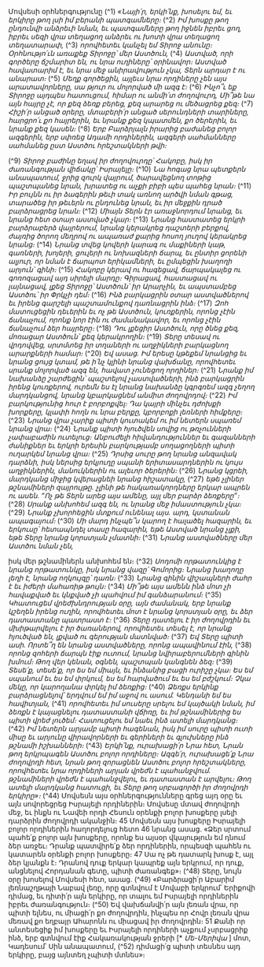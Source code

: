 
Մովսեսի օրհներգությունը
(^1) _«Նայի՛ր, երկի՛նք, խոսելու եմ,
եւ երկիրը թող լսի իմ բերանի պատգամները։_
(^2) _Իմ խոսքը թող ընդունվի անձրեւի նման,
եւ պատգամները թող իջնեն իբրեւ ցող,
իբրեւ սեզի վրա տեղացող անձրեւ
ու խոտի վրա տեղացող տեղատարափ,_
(^3) _որովհետեւ կանչել եմ Տիրոջ անունը։
Օրհնությո՛ւն առաքեք Տիրոջը՝ մեր Աստծուն,_
(^4) _Աստված, որի գործերը ճշմարիտ են,
ու նրա ուղիները՝ օրինավոր։
Աստված հավատարիմ է,
եւ նրա մեջ անիրավություն չկա,
Տերն արդար է ու անարատ։_
(^5) _Մեղք գործեցին,
այլեւս նրա որդիները չեն այս արատավորները,
սա թյուր ու մոլորված մի ազգ է։_
(^6) _Ինչո՞ւ եք Տիրոջը այդպես հատուցում,
հիմար ու անմի՛տ ժողովուրդ,
Մի՞թե նա այն հայրը չէ,
որ քեզ ձեռք բերեց, քեզ արարեց ու մեծացրեց քեզ։_
(^7) _Հիշի՛ր անցած օրերը,
մտաբերի՛ր անցած սերունդների տարիները,
հարցրո՛ւ քո հայրերին, եւ նրանք քեզ կպատմեն,
քո ծերերին, եւ նրանք քեզ կասեն։_
(^8) _Երբ Բարձրյալն իրարից բաժանեց բոլոր ազգերին,
երբ սփռեց Ադամի որդիներին,
ազգերի սահմանները սահմանեց ըստ Աստծու հրեշտակների թվի։_


(^9) _Տիրոջ բաժինը եղավ իր ժողովուրդը՝ Հակոբը,
իսկ իր ժառանգության վիճակը՝ Իսրայելը։_
(^10) _Նա հոգաց նրա պետքերն անապատում,
ջրից զուրկ վայրում,
ծարավեցնող տոթից պաշտպանեց նրան,
խրատեց ու աչքի բիբի պես պահեց նրան։_
(^11) _Իր բույնն ու իր ձագերին թեւի տակ առնող արծվի նման գթաց,
տարածեց իր թեւերն ու ընդունեց նրան,
եւ իր մեջքին դրած բարձրացրեց նրան։_
(^12) _Միայն Տերն էր առաջնորդում նրանց,
եւ նրանց հետ օտար աստված չկար։_
(^13) _Նրանց հաստատեց երկրի բարձրաբերձ վայրերում,
նրանց կերակրեց դաշտերի բերքով,
ժայռից ծորող մեղրով ու ապառաժ քարից հոսող յուղով կերակրեց նրանց։_
(^14) _Նրանց տվեց կովերի կարագ ու մաքիների կաթ,
գառների, խոյերի, ցուլերի ու նոխազների ճարպ,
եւ ընտիր ցորենի ալյուր, որ նման է ճարպոտ երիկամների,
եւ ըմպեցին խաղողի արյուն՝ գինի։_
(^15) _Հակոբը կերավ ու հագեցավ,
ճարպակալեց ու գոռոզացավ այդ սիրելի մարդը։
Գիրացավ, հաստացավ ու լայնացավ,
լքեց Տիրոջը՝ Աստծուն՝ իր Արարչին,
եւ ապստամբեց Աստծու՝ իր Փրկչի դեմ։_
(^16) _Ինձ բարկացրին օտար աստվածներով
եւ իրենց գարշելի պաշտամունքով դառնացրին ինձ։_
(^17) _Զոհ մատուցեցին դեւերին եւ ոչ թե Աստծուն,
կուռքերին, որոնց չէին ճանաչում,
որոնք նոր էին ու ժամանակավոր,
եւ որոնց չէին ճանաչում ձեր հայրերը։_
(^18) _Դու լքեցիր Աստծուն, որը ծնեց քեզ,
մոռացար Աստծուն՝ քեզ կերակրողին։_
(^19) _Տերը տեսավ ու վրդովվեց,
սրտմտեց իր տղաների ու աղջիկների բարկացնող արարքների համար։_
(^20) _Եվ ասաց. Իմ երեսը կթեքեմ նրանցից եւ նրանց ցույց կտամ,
թե ի՛նչ կլինի նրանց վախճանը,
որովհետեւ սրանք մոլորված ազգ են,
հավատ չունեցող որդիներ։_
(^21) _Նրանք իմ նախանձը շարժեցին՝ պաշտելով չաստվածների,
ինձ բարկացրին իրենց կուռքերով,
ուրեմն ես էլ նրանց նախանձը կգրգռեմ ազգ չեղող մարդկանցով,
նրանց կբարկացնեմ անմիտ ժողովրդով։_
(^22) _Իմ բարկությունից հուր է բորբոքվել։
Դա կայրի մինչեւ դժոխքի խորքերը,
կլափի հողն ու նրա բերքը,
կբորբոքի լեռների հիմքերը։_
(^23) _Նրանց վրա չարիք պիտի կուտակեմ
ու իմ նետերն սպառեմ նրանց վրա։_
(^24) _Նրանք պիտի հյուծվեն սովից ու թռչունների չափաբաժին ուտելուց։
Անբուժելի հիվանդություններ
եւ գազանների ժանիքներ
եւ երկրի երեսին բարկությամբ սողացողների
պիտի ուղարկեմ նրանց վրա։_
(^25) _Դրսից սուրը թող նրանց անզավակ դարձնի,
իսկ ներսից երկյուղը սպանի երիտասարդներին ու կույս աղջիկներին,
մանուկներին ու ալեւոր ծերերին։_
(^26) _Նրանց կցրեի,
մարդկանց միջից կվերացնեի նրանց հիշատակը,_
(^27) _եթե չլիներ թշնամիների զայրույթը.
չլինի թե հակառակորդները երկար ապրեն ու ասեն.
“Ոչ թե Տերն արեց այս ամենը,
այլ մեր բարձր ձեռքերը”։_
(^28) _Սրանք անխոհեմ ազգ են,
ու նրանց մեջ իմաստություն չկա։_
(^29) _Նրանք չխորհեցին մտքում ունենալ այս.
արդ, կստանան ապագայում։_
(^30) _Մի մարդ ինչպե՞ս կարող է հալածել հազարին,
եւ երկուսը՝ հետապնդել տասը հազարին,
եթե Աստված նրանց չլքի,
եթե Տերը նրանց կորստյան չմատնի։_
(^31) _Նրանց աստվածները մեր Աստծու նման չեն,_


իսկ մեր թշնամիներն անխոհեմ են։
(^32) _Սոդոմի որթատունկից է նրանց որթատունկը,
իսկ նրանց վազը՝ Գոմորից։
Նրանց խաղողը լեղի է,
նրանց ողկույզը՝ դառն։_
(^33) _Նրանց գինին վիշապների ժահր է եւ իժերի մահառիթ թույն։_
(^34) _Մի՞թե այս ամենն ինձ մոտ չի հավաքված
եւ կնքված չի պահվում իմ գանձարանում։_
(^35) _Կհատուցեմ վրեժխնդրության օրը,
այն ժամանակ, երբ նրանք կշեղեն իրենց ուղին,
որովհետեւ մոտ է նրանց կորստյան օրը,
եւ ձեր դատաստանը պատրաստ է։_
(^36) _Տերը դատելու է իր ժողովրդին
եւ մխիթարվելու է իր ծառաներով,
որովհետեւ տեսել է, որ նրանք հյուծված են,
լքված ու գերության մատնված։_
(^37) _Եվ Տերը պիտի ասի. Որտե՞ղ են նրանց աստվածները,
որոնց ապավինում էին,_
(^38) _որոնց զոհերի ճարպն էիք ուտում,
նրանց նվիրաբերումների գինին խմում։
Թող վեր կենան, օգնեն, պաշտպան կանգնեն ձեզ։_
(^39) _Տեսե՛ք, տեսե՛ք, որ ես եմ միայն,
եւ ինձանից բացի ուրիշը չկա։
Ես եմ սպանում եւ ես եմ փրկում,
ես եմ հարվածում եւ ես եմ բժշկում։
Չկա մեկը, որ կարողանա փրկել իմ ձեռքից։_
(^40) _Ձեռքս երկինք բարձրացնելով՝ երդվում եմ իմ աջով ու ասում.
Կենդանի եմ ես հավիտյան,_
(^41) _որովհետեւ իմ սուսերը սրելու եմ կայծակի նման,
իմ ձեռքն է կայացնելու դատաստանի վճիռը,
եւ իմ թշնամիներից ես պիտի վրեժ լուծեմ։
Հատուցելու եմ նաեւ ինձ ատելի մարդկանց։_
(^42) _Իմ նետերն արյամբ պիտի հագենան,
իսկ իմ սուրը պիտի ուտի միսը եւ արյունը վիրավորների եւ գերիների
եւ գլուխները ինձ թշնամի իշխանների։_
(^43) _Երկի՛նք, ուրախացի՛ր Նրա հետ,
Նրան թող երկրպագեն Աստծու բոլոր որդիները։
Ազգե՛ր, ուրախացե՛ք Նրա ժողովրդի հետ,
նրան թող զորացնեն Աստծու բոլոր հրեշտակները,
որովհետեւ նրա որդիների արյան վրեժն է պահանջվում.
թշնամիների վրեժն է պահանջվելու,
եւ դատաստան է արվելու։
Թող ատելի մարդկանց հատուցի,
եւ Տերը թող սրբագործի իր ժողովրդի երկիրը»։_
(^44) Մովսեսն այս օրհներգությունները գրեց այդ օրը եւ այն սովորեցրեց Իսրայելի որդիներին։ Մովսեսը մտավ
ժողովրդի մեջ, եւ ինքն ու Նավեի որդի Հեսուն օրենքի բոլոր խոսքերը լսելի դարձրին ժողովրդի ականջին։ 45 Մովսեսն
այս խոսքերը Իսրայելի բոլոր որդիներին հաղորդելուց հետո 46 նրանց ասաց. «Ձեր սրտում պահե՛ք բոլոր այն խոսքերը,
որոնք ես այսօր վկայություն եմ դնում ձեր առջեւ։ Դրանք պատվիրե՛ք ձեր որդիներին, որպեսզի պահեն ու կատարեն
օրենքի բոլոր խոսքերը։ 47 Սա ոչ թե դատարկ խոսք է, այլ ձեր կյանքն է։ Դրանով դուք երկար կապրեք այն երկրում, որ
դուք, անցնելով Հորդանան գետը, պիտի ժառանգեք»։
(^48) Տերը, նույն օրը խոսելով Մովսեսի հետ, ասաց. (^49) «Բարձրացի՛ր Աբարիմ լեռնաշղթայի Նաբավ լեռը, որը գտնվում
է Մովաբի երկրում՝ Երիքովի դիմաց, եւ դիտի՛ր այն երկիրը, որ տալու եմ Իսրայելի որդիներին իբրեւ ժառանգություն։
(^50) Եվ վախճանվի՛ր այն լեռան վրա, որ պիտի ելնես, ու միացի՛ր քո ժողովրդին, ինչպես որ Հովր լեռան վրա մեռավ քո
եղբայր Ահարոնն ու միացավ իր ժողովրդին։ 51 Քանի որ անտեսեցիք իմ խոսքերը եւ Իսրայելի որդիների աչքում
չսրբացրիք ինձ, երբ գտնվում էիք Հակառակության ջրերի [* _Մե-Մերիվա_ ] մոտ, Կադեսում՝ Սին անապատում,
(^52) դիմացի՛ց պիտի տեսնես այդ երկիրը, բայց այնտեղ չպիտի մտնես»։

